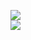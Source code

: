 [![](https://img.shields.io/badge/Made%20With-Github%20Spray-lightgrey.svg?style=for-the-badge&logo=github)](https://github.com/Annihil/github-spray#1613)  
[![](https://i.imgur.com/2DrTn0Z.gif)](https://github.com/Annihil/github-spray)